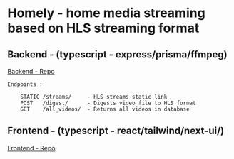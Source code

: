 # Homely - home media streaming based on HLS streaming format

## **Backend - (typescript - express/prisma/ffmpeg)**

[Backend - Repo](https://github.com/crushr3sist/homely_backend/tree/main/)

```
Endpoints :

    STATIC /streams/     - HLS streams static link
    POST   /digest/      - Digests video file to HLS format
    GET    /all_videos/  - Returns all videos in database
```

## **Frontend - (typescript - react/tailwind/next-ui/)**

[Frontend - Repo](https://github.com/crushr3sist/homely_frontend/tree/main)
